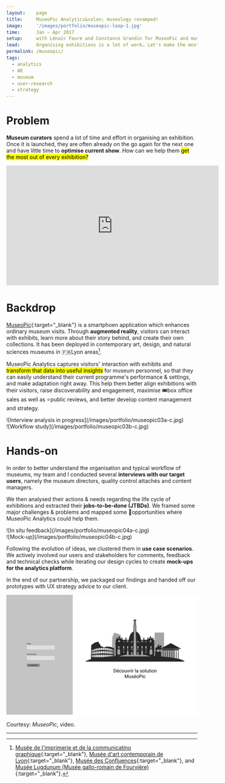 ```yaml
---
layout:    page
title:     MuseoPic Analytics&colon; museology revamped!
image:     '/images/portfolio/museopic-loop-1.jpg'
time:      Jan ~ Apr 2017
setup:     with Lénaïc Faure and Constance Grandin for MuseoPic and museums in Lyon.
lead:      Organising exhibitions is a lot of work… Let's make the most out of every one of them!
permalink: /museopic/
tags:
  - analytics
  - AR
  - museum
  - user-research
  - strategy
---
```


# Problem
**Museum curators** spend a lot of time and effort in organising an exhibition. Once it is launched, they are often already on the go again for the next one and have little time to **optimise current show**. How can we help them <mark>get the most out of every exhibition?</mark>

<div class="e-iframe" markdown="1">
<iframe width="560" height="315" src="https://www.youtube-nocookie.com/embed/48McP4qGOJU?rel=0" frameborder="0" allow="accelerometer; autoplay; encrypted-media; gyroscope; picture-in-picture" allowfullscreen></iframe>
</div>

# Backdrop
[MuseoPic](http://www.museopic.com){:target="_blank"} is a smartphoen application which enhances ordinary museum visits. Through **augmented reality**, visitors can interact with exhibits, learn more about their story behind, and create their own collections. It has been deployed in contemporary art, design, and natural sciences museums in 🇫🇷Lyon areas[^1].

MuseoPic Analytics captures visitors' interaction with exhibits and <mark>transform that data into useful insights</mark> for museum personnel, so that they can easily understand their current programme's performance & settings, and make adaptation right away. This help them better align exhibitions with their visitors, raise discoverability and engagement, maximise 🎟box office sales as well as ⭐️public reviews, and better develop content management and strategy.

<div class="o-grid" markdown="1">
<div class="o-grid__col o-grid__col--2-4-m" markdown="1">
![Interview analysis in progress](/images/portfolio/museopic03a-c.jpg)
</div>
<div class="o-grid__col o-grid__col--2-4-m" markdown="1">
![Workflow study](/images/portfolio/museopic03b-c.jpg)
</div>
</div>

# Hands-on
In order to better understand the organisation and typical workflow of museums, my team and I conducted several **interviews with our target users**, namely the museum directors, quality control attachés and content managers.

We then analysed their actions & needs regarding the life cycle of exhibitions and extracted their **jobs-to-be-done (JTBDs)**. We framed some major challenges & problems and mapped some 🎈opportunities where MuseoPic Analytics could help them.

<div class="o-grid" markdown="1">
<div class="o-grid__col o-grid__col--2-4-m" markdown="1">
![In situ feedback](/images/portfolio/museopic04a-c.jpg)
</div>
<div class="o-grid__col o-grid__col--2-4-m" markdown="1">
![Mock-up](/images/portfolio/museopic04b-c.jpg)
</div>
</div>

Following the evolution of ideas, we clustered them in **use case scenarios**. We actively involved our users and stakeholders for comments, feedback and technical checks while iterating our design cycles to create **mock-ups for the analytics platform**.

In the end of our partnership, we packaged our findings and handed off our prototypes with UX strategy advice to our client.

![Screenshots of MuseoPic Analytics mock-up](/images/portfolio/museopic-loop.gif)

<div class="extras" markdown="1">
Courtesy: <i>MuseoPic</i>, video.
</div>

-------

[^1]: [Musée de l'imprimerie et de la communicatino graphique](http://www.imprimerie.lyon.fr/){:target="_blank"}, [Musée d'art contemporain de Lyon](http://www.mac-lyon.com/mac){:target="_blank"}, [Musée des Confluences](https://www.museedesconfluences.fr/){:target="_blank"}, and [Musée Lugdunum (Musée gallo-romain de Fourvière)](https://lugdunum.grandlyon.com/){:target="_blank"}.